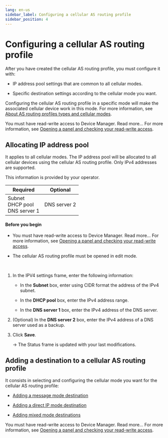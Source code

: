 ```yaml
---
lang: en-us
sidebar_label: Configuring a cellular AS routing profile
sidebar_position: 4
---
```


# Configuring a cellular AS routing profile

After you have created the cellular AS routing profile, you must
configure it with:

- IP address pool settings that are common to all cellular modes.

- Specific destination settings according to the cellular mode you want.

Configuring the cellular AS routing profile in a specific mode will make
the associated cellular device work in this mode. For more information,
see [About AS routing profiles types and cellular
modes](index.md#about-as-routing-profiles-types-and-cellular-modes).

You must have read-write access to Device Manager. Read more\... For
more information, see [Opening a panel and checking your read-write
access](../use-interface.md#opening-a-panel-and-checking-your-read-write-access).

## Allocating IP address pool

It applies to all cellular modes. The IP address pool will be allocated
to all cellular devices using the cellular AS routing profile. Only IPv4
addresses are supported.

This information is provided by your operator.

<table>
<thead>
<tr>
<th>Required</th>
<th>Optional</th>
</tr>
</thead>
<tbody>
<tr>
<td>Subnet<br />
DHCP pool<br />
DNS server 1</td>
<td>DNS server 2</td>
</tr>
</tbody>
</table>

#### Before you begin

- You must have read-write access to Device Manager. Read more\... For
  more information, see [Opening a panel and checking your read-write
  access](../use-interface.md#opening-a-panel-and-checking-your-read-write-access).

- The cellular AS routing profile must be opened in edit mode.

 

1.  In the IPV4 settings frame, enter the following information:

    - In the **Subnet** box, enter using CIDR format the address of the
      IPv4 subnet.

    - In the **DHCP pool** box, enter the IPv4 address range.

    - In the **DNS server 1** box, enter the IPv4 address of the DNS
      server.

2.  (Optional) In the **DNS server 2** box, enter the IPv4 address of a
    DNS server used as a backup.

3.  Click **Save**.

    -\> The Status frame is updated with your last modifications.

## Adding a destination to a cellular AS routing profile

It consists in selecting and configuring the cellular mode you want for
the cellular AS routing profile:

- [Adding a message mode
  destination](../orphans/dmug-add-message-mode-destination.md)

- [Adding a direct IP mode
  destination](../orphans/dmug-add-direct-ip-mode-destination.md)

- [Adding mixed mode
  destinations](../orphans/dmug-add-mixed-mode-destinations.md)

You must have read-write access to Device Manager. Read more\... For
more information, see [Opening a panel and checking your read-write
access](../use-interface.md#opening-a-panel-and-checking-your-read-write-access).
